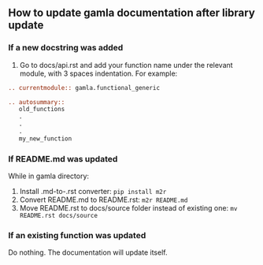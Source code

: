 ## How to update gamla documentation after library update

### If a new docstring was added
1. Go to docs/api.rst and add your function name under the relevant module, with 3 spaces indentation.
For example:

```rest
.. currentmodule:: gamla.functional_generic

.. autosummary::
   old_functions
   .
   .
   .
   my_new_function
```


### If README.md was updated
While in gamla directory:
1. Install .md-to-.rst converter: ``pip install m2r``
1. Convert README.md to README.rst: ``m2r README.md``
1. Move README.rst to docs/source folder instead of existing one: ``mv README.rst docs/source``

### If an existing function was updated
Do nothing. The documentation will update itself.
